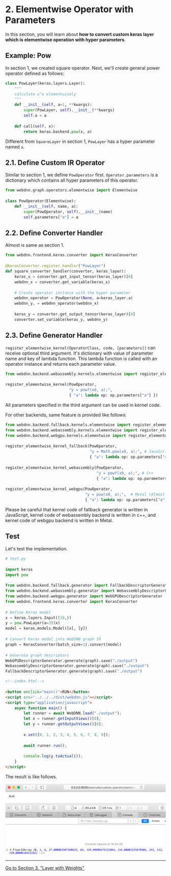 # 2. Elementwise Operator with Parameters

In this section, you will learn about **how to convert custom keras layer which is elementwise operation with hyper parameters**.
 

## Example: Pow

In section 1, we created square operator. Next, we'll create general power operator defined as follows:

```python
class PowLayer(keras.layers.Layer):
    """
    calculate x^a elementwisely
    """
    def __init__(self, a=1, **kwargs):
        super(PowLayer, self).__init__(**kwargs)
        self.a = a

    def call(self, x):
        return keras.backend.pow(x, a)
```

Different from `SquareLayer` in section 1, `PowLayer` has a hyper parameter named `a`.



## 2.1. Define Custom IR Operator

Similar to section 1, we define `PowOperator` first. `Operator.parameters` is a dictionary which contains all hyper parameters of this operator.

```python
from webdnn.graph.operators.elementwise import Elementwise
    
class PowOperator(Elementwise):
    def __init__(self, name, a):
        super(PowOperator, self).__init__(name)
        self.parameters["a"] = a
```


## 2.2. Define Converter Handler

Almost is same as section 1.

```python
from webdnn.frontend.keras.converter import KerasConverter
    
@KerasConverter.register_handler("PowLayer")
def square_converter_handler(converter, keras_layer):
    keras_x = converter.get_input_tensor(keras_layer)[0]
    webdnn_x = converter.get_variable(keras_x)
    
    # Create operator instance with the hyper parameter
    webdnn_operator = PowOperator(None, a=keras_layer.a)
    webdnn_y, = webdnn_operator(webdnn_x)
    
    keras_y = converter.get_output_tensor(keras_layer)[0]
    converter.set_variable(keras_y, webdnn_y)
```

## 2.3. Define Generator Handler

`register_elementwise_kernel(OperatorClass, code, [parameters])` can receive optional third argument. It's dictionary with value of parameter name and key of lambda function. This lambda function is called with an operator instance and returns each parameter value.

```python
from webdnn.backend.webassembly.kernels.elementwise import register_elementwise_kernel
    
register_elementwise_kernel(PowOperator, 
							"y = powf(x0, a);",
							{ "a": lambda op: op.parameters["a"] })
```

All parameters specified in the third argument can be used in kernel code.

For other backends, same feature is provided like follows:

```python
from webdnn.backend.fallback.kernels.elementwise import register_elementwise_kernel as register_elementwise_kernel_fallback
from webdnn.backend.webassembly.kernels.elementwise import register_elementwise_kernel as register_elementwise_kernel_webassembly
from webdnn.backend.webgpu.kernels.elementwise import register_elementwise_kernel as register_elementwise_kernel_webgpu

register_elementwise_kernel_fallback(PowOperator, 
									 "y = Math.pow(x0, a);", # JavaScript
	   								 { "a": lambda op: op.parameters["a"] })
	   								 
register_elementwise_kernel_webassembly(PowOperator, 
									    "y = powf(x0, a);", # C++
	   								    { "a": lambda op: op.parameters["a"] })

register_elementwise_kernel_webgpu(PowOperator, 
								   "y = pow(x0, a);",  # Metal (Almost same as C++)
	   							   { "a": lambda op: op.parameters["a"] })
```

Please be careful that kernel code of fallback generator is written in JavaScript, kernel code of webassembly backend is written in c++, and kernel code of webgpu backend is written in Metal.

## Test

Let's test the implementation.

```python
# test.py

import keras
import pow

from webdnn.backend.fallback.generator import FallbackDescriptorGenerator
from webdnn.backend.webassembly.generator import WebassemblyDescriptorGenerator
from webdnn.backend.webgpu.generator import WebGPUDescriptorGenerator
from webdnn.frontend.keras.converter import KerasConverter

# Define Keras model
x = keras.layers.Input((10,))
y = pow.PowLayer(a=3)(x)
model = keras.models.Model([x], [y])

# Convert Keras model into WebDNN graph IR
graph = KerasConverter(batch_size=1).convert(model)

# Generate graph descriptors
WebGPUDescriptorGenerator.generate(graph).save("./output")
WebassemblyDescriptorGenerator.generate(graph).save("./output")
FallbackDescriptorGenerator.generate(graph).save("./output")
```

```html
<!--index.html-->

<button onclick="main()">RUN</button>
<script src="../../../dist/webdnn.js"></script>
<script type="application/javascript">
    async function main() {
        let runner = await WebDNN.load("./output");
        let x = runner.getInputViews()[0];
        let y = runner.getOutputViews()[0];
    
        x.set([0, 1, 2, 3, 4, 5, 6, 7, 8, 9]);
    
        await runner.run();
    
        console.log(y.toActual());
    }
</script>
```

The result is like follows.

<img src="../figures/section2_result.png" >

---

[Go to Section 3. "Layer with Weights"](../section3)
